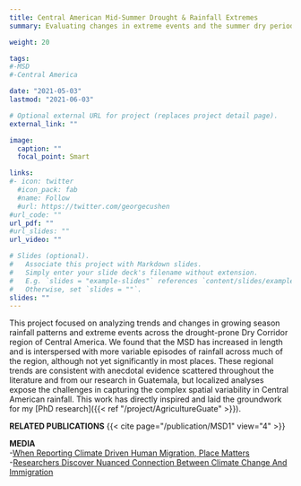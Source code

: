 ```yaml
---
title: Central American Mid-Summer Drought & Rainfall Extremes
summary: Evaluating changes in extreme events and the summer dry period across Central America with high resolution climate data 

weight: 20

tags:
#-MSD
#-Central America

date: "2021-05-03"
lastmod: "2021-06-03"

# Optional external URL for project (replaces project detail page).
external_link: ""

image:
  caption: ""
  focal_point: Smart

links:
#- icon: twitter
  #icon_pack: fab
  #name: Follow
  #url: https://twitter.com/georgecushen
#url_code: ""
url_pdf: ""
#url_slides: ""
url_video: ""

# Slides (optional).
#   Associate this project with Markdown slides.
#   Simply enter your slide deck's filename without extension.
#   E.g. `slides = "example-slides"` references `content/slides/example-slides.md`.
#   Otherwise, set `slides = ""`.
slides: ""
---
```


This project focused on analyzing trends and changes in growing season rainfall patterns and extreme events across the drought-prone Dry Corridor region of Central America. We found that the MSD has increased in length and is interspersed with more variable episodes of rainfall across much of the region, although not yet significantly in most places. These regional trends are consistent with anecdotal evidence scattered throughout the literature and from our research in Guatemala, but localized analyses expose the challenges in capturing the complex spatial variability in Central American rainfall. This work has directly inspired and laid the groundwork for my [PhD research]({{< ref "/project/AgricultureGuate" >}}).

**RELATED PUBLICATIONS** 
{{< cite page="/publication/MSD1" view="4" >}}

**MEDIA** \
-[When Reporting Climate Driven Human Migration, Place Matters](https://news.arizona.edu/story/when-reporting-climatedriven-human-migration-place-matters) \
-[Researchers Discover Nuanced Connection Between Climate Change And Immigration](https://kjzz.org/content/1329766/researchers-discover-nuanced-connection-between-climate-change-and-immigration)